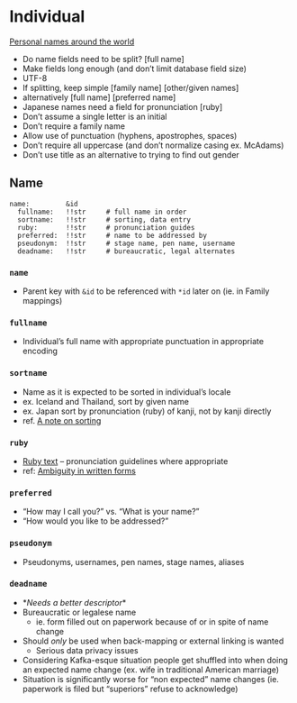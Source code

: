 # Individual

[Personal names around the world](https://www.w3.org/International/questions/qa-personal-names)
* Do name fields need to be split? [full name]
* Make fields long enough (and don’t limit database field size)
* UTF-8
* If splitting, keep simple [family name] [other/given names]
* alternatively [full name] [preferred name]
* Japanese names need a field for pronunciation [ruby]
* Don’t assume a single letter is an initial
* Don’t require a family name
* Allow use of punctuation (hyphens, apostrophes, spaces)
* Don’t require all uppercase (and don’t normalize casing ex. McAdams)
* Don’t use title as an alternative to trying to find out gender

## Name

    name:         &id
      fullname:   !!str     # full name in order
      sortname:   !!str     # sorting, data entry
      ruby:       !!str     # pronunciation guides
      preferred:  !!str     # name to be addressed by
      pseudonym:  !!str     # stage name, pen name, username
      deadname:   !!str     # bureaucratic, legal alternates

### `name`
* Parent key with `&id` to be referenced with `*id` later on (ie. in Family mappings)

### `fullname`
* Individual’s full name with appropriate punctuation in appropriate encoding

### `sortname`
* Name as it is expected to be sorted in individual’s locale
* ex. Iceland and Thailand, sort by given name
* ex. Japan sort by pronunciation (ruby) of kanji, not by kanji directly
* ref. [A note on sorting](https://www.w3.org/International/questions/qa-personal-names#sorting)

### `ruby`
* [Ruby text](https://en.wikipedia.org/wiki/Ruby_character) – pronunciation guidelines where appropriate
* ref: [Ambiguity in written forms](https://www.w3.org/International/questions/qa-personal-names#japanese)

### `preferred`
* “How may I call you?” vs. “What is your name?”
* “How would you like to be addressed?”

### `pseudonym`
* Pseudonyms, usernames, pen names, stage names, aliases

### `deadname`
* \**Needs a better descriptor*\*
* Bureaucratic or legalese name
  * ie. form filled out on paperwork because of or in spite of name change
* Should *only* be used when back-mapping or external linking is wanted
  * Serious data privacy issues
* Considering Kafka-esque situation people get shuffled into when doing an expected name change (ex. wife in traditional American marriage)
* Situation is significantly worse for “non expected” name changes (ie. paperwork is filed but “superiors” refuse to acknowledge)
